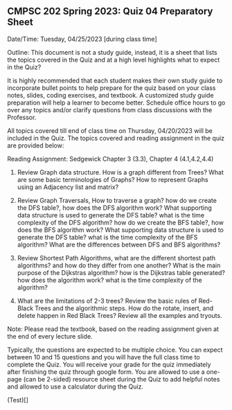 ## CMPSC 202 Spring 2023: Quiz 04 Preparatory Sheet

Date/Time: Tuesday, 04/25/2023 [during class time]

Outline: This document is not a study guide, instead, it is a sheet that lists the topics covered in the Quiz and at a high level highlights what to expect in the Quiz?

It is highly recommended that each student makes their own study guide to incorporate bullet points to help prepare for the quiz based on your class notes, slides, coding exercises, and textbook. A customized study guide preparation will help a learner to become better. Schedule office hours to go over any topics and/or clarify questions from class discussions with the Professor. 

All topics covered till end of class time on Thursday, 04/20/2023 will be included in the Quiz. The topics covered and reading assignment in the quiz are provided below:

Reading Assignment: Sedgewick  Chapter 3 (3.3), Chapter 4 (4.1,4.2,4.4)

1) Review Graph data structure. How is a graph different from Trees? What are some basic terminologies of Graphs? How to represent Graphs using an Adjacency list and matrix? 

2) Review Graph Traversals, How to traverse a graph? how do we create the DFS table?, how does the DFS algorithm work? What supporting data structure is used to generate the DFS table? what is the time complexity of the DFS algorithm? 
how do we create the BFS table?, how does the BFS algorithm work? What supporting data structure is used to generate the DFS table? what is the time complexity of the BFS algorithm? What are the differences between DFS and BFS algorithms? 

3) Review Shortest Path Algorithms, what are the different shortest path algorithms? and how do they differ from one another? What is the main purpose of the Dijkstras algorithm? how is the Dijkstras table generated? how does the algorithm work? what is the time complexity of the algorithm?

4) What are the limitations of 2-3 trees? Review the basic rules of Red-Black Trees and the algorithmic steps. How do the rotate, insert, and delete happen in Red Black Trees? Review all the examples and tryouts. 

Note: Please read the textbook, based on the reading assignment given at the end of every lecture slide. 

Typically, the questions are expected to be multiple choice. You can expect between 10 and 15 questions and you will have the full class time to complete the Quiz. You will receive your grade for the quiz immediately after finishing the quiz through google form. You are allowed to use a one-page (can be 2-sided) resource sheet during the Quiz to add helpful notes and allowed to use a calculator during the Quiz. 

(Test)[]
